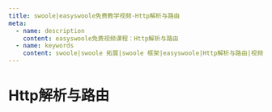 ```yaml
---
title: swoole|easyswoole免费教学视频-Http解析与路由
meta:
  - name: description
    content: easyswoole免费视频课程：Http解析与路由
  - name: keywords
    content: swoole|swoole 拓展|swoole 框架|easyswoole|Http解析与路由|视频课程|免费教程
---
```

# Http解析与路由
<script type="text/javascript" src="/Js/Ckplayer/ckplayer.js"></script>
<div class="video" style="width: 50rem;height: 30rem;"></div>
<script type="text/javascript">
    var videoObject = {
    		container: '.video',
    		variable: 'player',
    		video:'http://video-oss.easyswoole.com/%E5%85%A5%E9%97%A8%E6%95%99%E7%A8%8B1/EasySwooleHttp%E8%A7%A3%E6%9E%90%E5%92%8C%E8%B7%AF%E7%94%B1%E7%AE%80%E4%BB%8B.mp4'
    	};
    var player=new ckplayer(videoObject);
</script>

